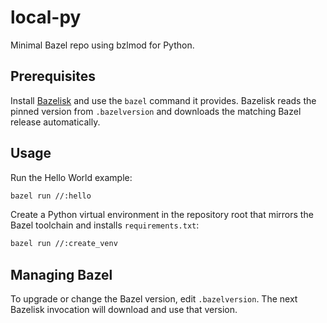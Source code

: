 # local-py

Minimal Bazel repo using bzlmod for Python.

## Prerequisites

Install [Bazelisk](https://github.com/bazelbuild/bazelisk) and use the `bazel` command it provides. Bazelisk reads the pinned version from `.bazelversion` and downloads the matching Bazel release automatically.

## Usage

Run the Hello World example:

```bash
bazel run //:hello
```

Create a Python virtual environment in the repository root that mirrors the Bazel toolchain and installs `requirements.txt`:

```bash
bazel run //:create_venv
```

## Managing Bazel

To upgrade or change the Bazel version, edit `.bazelversion`. The next Bazelisk invocation will download and use that version.
